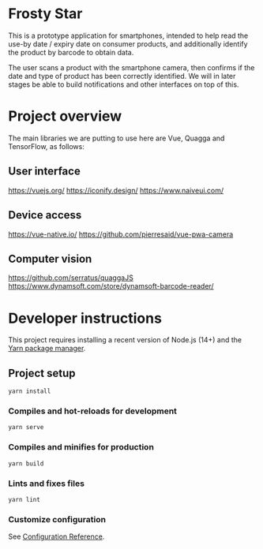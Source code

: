 # Frosty Star

This is a prototype application for smartphones, intended to help read the use-by date / expiry date on consumer products, and additionally identify the product by barcode to obtain data.

The user scans a product with the smartphone camera, then confirms if the date and type of product has been correctly identified. We will in later stages be able to build notifications and other interfaces on top of this.

# Project overview

The main libraries we are putting to use here are Vue, Quagga and TensorFlow, as follows:

## User interface

https://vuejs.org/
https://iconify.design/
https://www.naiveui.com/

## Device access

https://vue-native.io/
https://github.com/pierresaid/vue-pwa-camera

## Computer vision

https://github.com/serratus/quaggaJS
https://www.dynamsoft.com/store/dynamsoft-barcode-reader/

# Developer instructions

This project requires installing a recent version of Node.js (14+) and the [Yarn package manager](https://yarnpkg.com).

## Project setup
```
yarn install
```

### Compiles and hot-reloads for development
```
yarn serve
```

### Compiles and minifies for production
```
yarn build
```

### Lints and fixes files
```
yarn lint
```

### Customize configuration
See [Configuration Reference](https://cli.vuejs.org/config/).
